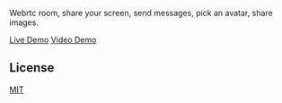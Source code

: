 Webrtc room, share your screen, send messages, pick an avatar, share images.

[Live Demo](https://webrtcdemo.netlify.com/) 
[Video Demo](https://youtu.be/zvBoi1XmVuo)

## License

[MIT](https://choosealicense.com/licenses/mit/)
